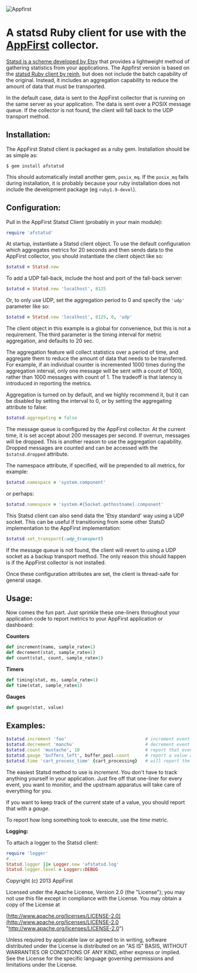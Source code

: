 ![Appfirst](https://wwws.appfirst.com/site_media/images/af_logo_blue.svg)

A statsd Ruby client for use with the [AppFirst](http://www.appfirst.com) collector.  
===============================================================================
[Statsd is a scheme developed by Etsy](https://github.com/etsy/statsd) that provides 
a lightweight method of gathering statistics from your applications.  The Appfirst 
version is based on the [statsd Ruby client by reinh](https://github.com/reinh/statsd), 
but does not include the batch capability of the original.  Instead, it 
includes an aggregation capability to reduce the amount of data that must be transported.

In the default case, data is sent to the AppFirst collector that is running on the same server
as your application.  The data is sent over a POSIX message queue.  If the collector is not found,
the client will fall back to the UDP transport method.

Installation:
-------------
The AppFirst Statsd client is packaged as a ruby gem.  Installation should be as simple as:

    $ gem install afstatsd

This should automatically install another gem, `posix_mq`.  If the `posix_mq` fails during installation, 
it is probably because your ruby installation does not include the development package (eg `ruby1.9-devel`).

Configuration:
--------------
Pull in the AppFirst Statsd Client (probably in your main module):

```ruby
require 'afstatsd'
```

At startup, instantiate a Statsd client object. To use the default configuration which aggregates metrics for 20 seconds and then sends data to the AppFirst collector, you should instantiate the client object like so:

```ruby
$statsd = Statsd.new
``` 
    
To add a UDP fall-back, include the host and port of the fall-back server:

```ruby                
$statsd = Statsd.new 'localhost', 8125
```

Or, to only use UDP, set the aggregation period to 0 and specify the `'udp'` parameter like so:

```ruby
$statsd = Statsd.new 'localhost', 8125, 0, 'udp'
```

The client object in this example is a global for convenience, but this is not a requirement.
The third parameter is the timing interval for metric aggregation, and defaults to 20 sec.

The aggregation feature will collect statistics over a period of time, and aggregate 
them to reduce the amount of data that needs to be transferred.  For example, if an
individual counter is incremented 1000 times during the aggregation interval, only one 
message will be sent with a count of 1000, rather than 1000 messages with count of 1.
The tradeoff is that latency is introduced in reporting the metrics.

Aggregation is turned on by default, and we highly recommend it, but it can be disabled 
by setting the interval to 0, or by setting the aggregating attribute to false:

```ruby
$statsd.aggregating = false
```

The message queue is configured by the AppFirst collector.  At the current 
time, it is set accept about 200 messages per second.  If overrun, 
messages will be dropped.  This is another reason to use the aggregation 
capability.  Dropped messages are counted and can be accessed with the 
`$statsd.dropped` attribute.

The namespace attribute, if specified, will be prepended to all metrics, for example:  

```ruby
$statsd.namespace = 'system.component'
```

or perhaps:

```ruby
$statsd.namespace = 'system.#{Socket.gethostname}.component'
```

This Statsd client can also send data the 'Etsy standard' way using a UDP socket.  This 
can be useful if transitioning from some other StatsD implementation to the AppFirst 
implementation:

```ruby
$statsd.set_transport(:udp_transport)
```

If the message queue is not found, the client will revert to using a UDP 
socket as a backup transport method.  The only reason this should happen is if 
the AppFirst collector is not installed.
    
Once these configuration attributes are set, the client is thread-safe for general usage.

Usage:
------
Now comes the fun part.  Just sprinkle these one-liners throughout your 
application code to report metrics to your AppFirst application or dashboard:

**Counters**
```ruby
def increment(name, sample_rate=1)
def decrement(stat, sample_rate=1)
def count(stat, count, sample_rate=1)
```

**Timers**
```ruby
def timing(stat, ms, sample_rate=1)
def time(stat, sample_rate=1)
```

**Gauges**
```ruby
def gauge(stat, value)
```

Examples:
---------
```ruby
$statsd.increment 'foo'  						     # increment event counter 'foo'.
$statsd.decrement 'manchu'						     # decrement event counter 'manchu'.
$statsd.count 'mustache', 10 					     # report that event 'mustache' ocurred 10 times.
$statsd.gauge 'buffers_left', buffer_pool.count      # report a value as a guage
$statsd.time 'cart_process_time' {cart_processing}   # will report the execution time of a block
```

The easiest Statsd method to use is *increment*.  You don't have to track anything yourself in your application.  Just fire off that one-liner 
for every event, you want to monitor, and the upstream apparatus will take care of everything for you.
    
If you want to keep track of the current state of a value, you should report that with a *gauge*. 
    
To report how long something took to execute, use the *time* metric.

**Logging:**

To attach a logger to the Statsd client:
```ruby
require 'logger'
#...
Statsd.logger ||= Logger.new 'afstatsd.log'
Statsd.logger.level = Logger::DEBUG
```

   Copyright (c) 2013 AppFirst

   Licensed under the Apache License, Version 2.0 (the "License");
   you may not use this file except in compliance with the License.
   You may obtain a copy of the License at

   [http://www.apache.org/licenses/LICENSE-2.0](http://www.apache.org/licenses/LICENSE-2.0 "http://www.apache.org/licenses/LICENSE-2.0")

   Unless required by applicable law or agreed to in writing, software
   distributed under the License is distributed on an "AS IS" BASIS,
   WITHOUT WARRANTIES OR CONDITIONS OF ANY KIND, either express or implied.
   See the License for the specific language governing permissions and
   limitations under the License.

